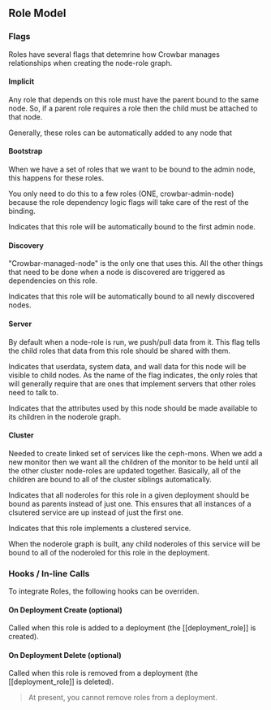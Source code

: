 ## Role Model

### Flags

Roles have several flags that detemrine how Crowbar manages relationships when creating the node-role graph.

#### Implicit

Any role that depends on this role must have the parent bound to the same node.
So, if a parent role requires a role then the child must be attached to that node.

Generally, these roles can be automatically added to any node that

#### Bootstrap

When we have a set of roles that we want to be bound to the admin node, this happens for these roles.

You only need to do this to a few roles (ONE, crowbar-admin-node) because the role dependency logic flags will take care of the rest of the binding.

Indicates that this role will be automatically bound to the first admin node.

#### Discovery

"Crowbar-managed-node" is the only one that uses this.  All the other things that need to be done when a node is discovered are triggered as dependencies on this role.

Indicates that this role will be automatically bound to all newly discovered nodes.

#### Server

By default when a node-role is run, we push/pull data from it.  This flag tells the child roles that data from this role should be shared with them.

Indicates that userdata, system data, and wall data for this node will be visible to child nodes.  As the name of the flag indicates,
the only roles that will generally require that are ones that implement servers that other roles need to talk to.

Indicates that the attributes used by this node should be made available to its children in the noderole graph.

#### Cluster

Needed to create linked set of services like the ceph-mons.  When we add a new monitor then we want all the children of the monitor to be held until all the other cluster node-roles are updated together.  Basically, all of the children are bound to all of the cluster siblings automatically.

Indicates that all noderoles for this role in a given deployment should be
bound as parents instead of just one.  This ensures that all instances of
a clsutered service are up instead of just the first one.

Indicates that this role implements a clustered service.

When the noderole graph is built, any child noderoles of this service will be bound to all of the noderoled for this role in the deployment.


### Hooks / In-line Calls 

To integrate Roles, the following hooks can be overriden.

#### On Deployment Create (optional)

Called when this role is added to a deployment (the [[deployment_role]] is created).  

#### On Deployment Delete (optional)

Called when this role is removed from a deployment (the [[deployment_role]] is deleted).  

> At present, you cannot remove roles from a deployment.

